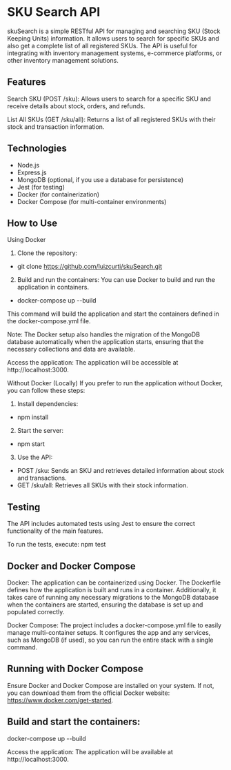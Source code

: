 # SKU Search API
skuSearch is a simple RESTful API for managing and searching SKU (Stock Keeping Units) information. It allows users to search for specific SKUs and also get a complete list of all registered SKUs. The API is useful for integrating with inventory management systems, e-commerce platforms, or other inventory management solutions.

## Features
Search SKU (POST /sku): Allows users to search for a specific SKU and receive details about stock, orders, and refunds.

List All SKUs (GET /sku/all): Returns a list of all registered SKUs with their stock and transaction information.

## Technologies
* Node.js
* Express.js
* MongoDB (optional, if you use a database for persistence)
* Jest (for testing)
* Docker (for containerization)
* Docker Compose (for multi-container environments)

## How to Use
Using Docker

1. Clone the repository:
* git clone https://github.com/luizcurti/skuSearch.git

2. Build and run the containers: You can use Docker to build and run the application in containers.
* docker-compose up --build

This command will build the application and start the containers defined in the docker-compose.yml file.

Note: The Docker setup also handles the migration of the MongoDB database automatically when the application starts, ensuring that the necessary collections and data are available.

Access the application: The application will be accessible at http://localhost:3000.

Without Docker (Locally)
If you prefer to run the application without Docker, you can follow these steps:

1. Install dependencies:
* npm install

2. Start the server:
* npm start

3. Use the API:
* POST /sku: Sends an SKU and retrieves detailed information about stock and transactions.
* GET /sku/all: Retrieves all SKUs with their stock information.

## Testing
The API includes automated tests using Jest to ensure the correct functionality of the main features.

To run the tests, execute:
npm test

## Docker and Docker Compose
Docker: The application can be containerized using Docker. The Dockerfile defines how the application is built and runs in a container. Additionally, it takes care of running any necessary migrations to the MongoDB database when the containers are started, ensuring the database is set up and populated correctly.

Docker Compose: The project includes a docker-compose.yml file to easily manage multi-container setups. It configures the app and any services, such as MongoDB (if used), so you can run the entire stack with a single command.

## Running with Docker Compose
Ensure Docker and Docker Compose are installed on your system. If not, you can download them from the official Docker website: https://www.docker.com/get-started.

## Build and start the containers:
docker-compose up --build

Access the application: The application will be available at http://localhost:3000.